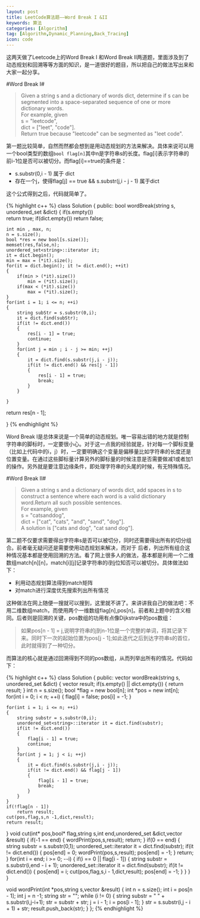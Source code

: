 ```yaml
---
layout: post
title: LeetCode算法题——Word Break I &II
keywords: 算法
categories: [Algorithm]
tag: [Algorithm,Dynamic_Planning,Back_Tracing]
icon: code
---
```


这两天做了Leetcode上的Word Break I 和Word Break II两道题，里面涉及到了动态规划和回溯等等方面的知识，是一道很好的题目，所以把自己的做法写出来和大家一起分享。


#Word Break I#
>Given a string s and a dictionary of words dict, determine if s can be segmented into a space-separated sequence of one or more dictionary words.</br >
For example, given</br >
s = "leetcode",</br >
dict = ["leet", "code"].</br >
Return true because "leetcode" can be segmented as "leet code". 


第一题比较简单，自然而然都会想到是用动态规划的方法来解决。具体来说可以用一个bool类型的数组`bool flag[n]`其中n是字符串s的长度。flag[i]表示字符串的前i-1位是否可以被切分。而flag[i]==true的条件是：

- s.substr(0,i - 1) 属于 dict
- 存在一个j，使得flag[j] == true && s.substr(j,i - j - 1) 属于dict

这个公式得到之后，代码就简单了。

{% highlight c++ %}
class Solution {
public:
bool wordBreak(string s, unordered_set<string> &dict) {
    if(s.empty())   
        return true;
    if(dict.empty())
        return false;


    int min , max, n;
    n = s.size();
    bool *res = new bool[s.size()];
    memset(res,false,n);
    unordered_set<string>::iterator it;
    it = dict.begin();
    min = max = (*it).size();
    for(it = dict.begin(); it != dict.end(); ++it)
    {
        if(min > (*it).size())
            min = (*it).size();
        if(max < (*it).size())      
            max = (*it).size();
    }
    for(int i = 1; i <= n; ++i)
    {
        string subStr = s.substr(0,i);
        it = dict.find(subStr);
        if(it != dict.end())
        {
            res[i - 1] = true;
            continue;
        }
        for(int j = min ; i - j >= min; ++j)
        {
            it = dict.find(s.substr(j,i - j));
            if(it != dict.end() && res[j - 1])
            {
                res[i - 1] = true;
                break;
            }
        }

    }
return res[n - 1];

}
{% endhighlight %}

Word Break I是总体来说是一个简单的动态规划。唯一容易出错的地方就是控制字符串的脚标时，一定要很小心。对于这一点我的经验就是，针对每一个脚标变量（比如上代码中的i，j）时，一定要明确这个变量是偏移量比如字符串的长度还是位置变量。在通过这些脚标量计算另外的脚标量的时候注意是否需要做减1或者加1的操作。另外就是要注意边缘条件，即处理字符串的头尾的时候，有无特殊情况。


#Word Break II#
>Given a string s and a dictionary of words dict, add spaces in s to construct a sentence where each word is a valid dictionary word.Return all such possible sentences.</br >
For example, given</br >
s = "catsanddog",</br >
dict = ["cat", "cats", "and", "sand", "dog"].</br >
A solution is ["cats and dog", "cat sand dog"].</br >

第二题不仅要求需要得出字符串s是否可以被切分，同时还需要得出所有的切分组合。前者毫无疑问还是需要使用动态规划来解决，而对于
后者，列出所有组合这种情况基本都是使用回溯的方法。看了网上很多人的做法，基本都是利用一个二维数组match[n][n]，match[i][j]记录字符串的i到j位知否可以被切分。具体做法如下：

- 利用动态规划算法得到match矩阵
- 对match进行深度优先搜索列出所有情况

这种做法在网上随便一搜就可以搜到，这里就不讲了。来讲讲我自己的做法吧：不用二维数组match，而使用两个一维数组flag[n],pos[n]。前者和上题中的含义相同。后者则是回溯的关键，pos数组的功用有点像Dijkstra中的pos数组：

>如果pos[n - 1] = j,说明字符串的j到n-1位是一个完整的单词，将其记录下来。同时下一次的起始位置为pos[j - 1];如此迭代之后到达字符串s的首位，此时就得到了一种切分。

而算法的核心就是通过回溯得到不同的pos数组，从而列举出所有的情况。代码如下：

{% highlight c++ %}
class Solution {
public:
    vector<string> wordBreak(string s, unordered_set<string> &dict) {
    vector<string> result;
    if(s.empty() || dict.empty())
    {
        return result;
    }
    int n = s.size();
    bool *flag = new bool[n];
    int *pos = new int[n];
    for(int i = 0; i < n; ++i)
    {
        flag[i] = false;
        pos[i] = -1;
    }

    for(int i = 1; i <= n; ++i)
    {   
        string substr = s.substr(0,i);
        unordered_set<string>::iterator it = dict.find(substr);
        if(it != dict.end())
        {
            flag[i - 1] = true;
            continue;
        }
        for(int j = 1; j < i; ++j)
        {
            it = dict.find(s.substr(j,i - j));
            if(it != dict.end() && flag[j - 1])
            {
                flag[i - 1] = true;
                break;
            }
        }
    }
    if(!flag[n - 1])
        return result;
    cut(pos,flag,s,n -1,dict,result);
    return result;


}
void cut(int* pos,bool* flag,string s,int end,unordered_set<string> &dict,vector<string> &result)
{
    if(-1 == end)
    {
        wordPrint(pos,s,result);
        return;
    }
    if(0 == end)
    {
        string substr = s.substr(0,1);
        unordered_set<string>::iterator it = dict.find(substr);
        if(it != dict.end())
        {
            pos[end] = 0;
            wordPrint(pos,s,result);
            pos[end] = -1;
        }
    return;
    }
    for(int i = end; i >= 0; --i)
    {
        if(i == 0 || flag[i - 1])
        {
            string substr = s.substr(i,end - i + 1);
            unordered_set<string>::iterator it = dict.find(substr);
            if(it != dict.end())
            {
                pos[end] = i;
                cut(pos,flag,s,i - 1,dict,result);
                pos[end] = -1;
        }
    }
}
}

void wordPrint(int *pos,string s,vector<string> &result)
{
    int n = s.size();
    int i = pos[n - 1];
    int j = n -1;
    string str = "";
    while (i != 0) {
    string substr = " " + s.substr(i,j-i+1);
    str = substr + str;
    j = i - 1;
    i = pos[i - 1];
    }
    str = s.substr(i,j - i + 1) + str;
    result.push_back(str);
}
};
{% endhighlight %}


